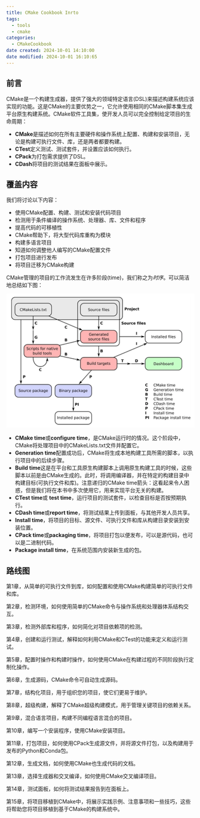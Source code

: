 ```yaml
---
title: CMake Cookbook Inrto
tags:
  - tools
  - cmake
categories:
  - CMakeCookbook
date created: 2024-10-01 14:10:00
date modified: 2024-10-01 16:10:65
---
```

## 前言

CMake是一个构建生成器，提供了强大的领域特定语言(DSL)来描述构建系统应该实现的功能。这是CMake的主要优势之一，它允许使用相同的CMake脚本集生成平台原生构建系统。CMake软件工具集，使开发人员可以完全控制给定项目的生命周期：

- **CMake**是描述如何在所有主要硬件和操作系统上配置、构建和安装项目，无论是构建可执行文件、库，还是两者都要构建。
- **CTest**定义测试、测试套件，并设置应该如何执行。
- **CPack**为打包需求提供了DSL。
- **CDash**将项目的测试结果在面板中展示。

## 覆盖内容

我们将讨论以下内容：

- 使用CMake配置、构建、测试和安装代码项目
- 检测用于条件编译的操作系统、处理器、库、文件和程序
- 提高代码的可移植性
- CMake帮助下，将大型代码库重构为模块
- 构建多语言项目
- 知道如何调整他人编写的CMake配置文件
- 打包项目进行发布
- 将项目迁移为CMake构建

CMake管理的项目的工作流发生在许多阶段(time)，我们称之为*时序*。可以简洁地总结如下图：

![](https://github.com/amor-mio-de-mi-vida/picx-images-hosting/raw/master/cmake/0_1.231urgqru9.webp)

- **CMake time**或**configure time**，是CMake运行时的情况。这个阶段中，CMake将处理项目中的CMakeLists.txt文件并配置它。
- **Generation time**配置成功后，CMake将生成本地构建工具所需的脚本，以执行项目中的后续步骤。
- **Build time**这是在平台和工具原生构建脚本上调用原生构建工具的时候，这些脚本以前是由CMake生成的。此时，将调用编译器，并在特定的构建目录中构建目标(可执行文件和库)。注意递归的CMake time箭头：这看起来令人困惑，但是我们将在本书中多次使用它，用来实现平台无关的构建。
- **CTest time**或 **test time**，运行项目的测试套件，以检查目标是否按预期执行。
- **CDash time**或**report time**，将测试结果上传到面板，与其他开发人员共享。
- **Install time**，将项目的目标、源文件、可执行文件和库从构建目录安装到安装位置。
- **CPack time**或**packaging time**，将项目打包以便发布，可以是源代码，也可以是二进制代码。
- **Package install time**，在系统范围内安装新生成的包。

## 路线图

第1章，从简单的可执行文件到库，如何配置和使用CMake构建简单的可执行文件和库。

第2章，检测环境，如何使用简单的CMake命令与操作系统和处理器体系结构交互。

第3章，检测外部库和程序，如何简化对项目依赖项的检测。

第4章，创建和运行测试，解释如何利用CMake和CTest的功能来定义和运行测试。

第5章，配置时操作和构建时操作，如何使用CMake在构建过程的不同阶段执行定制化操作。

第6章，生成源码，CMake命令可自动生成源码。

第7章，结构化项目，用于组织您的项目，使它们更易于维护。

第8章，超级构建，解释了CMake超级构建模式，用于管理关键项目的依赖关系。

第9章，混合语言项目，构建不同编程语言混合的项目。

第10章，编写一个安装程序，使用CMake安装项目。

第11章，打包项目，如何使用CPack生成源文件，并将源文件打包，以及构建用于发布的Python和Conda包。

第12章，生成文档，如何使用CMake也生成代码的文档。

第13章，选择生成器和交叉编译，如何使用CMake交叉编译项目。

第14章，测试面板，如何将测试结果报告到在面板上。

第15章，将项目移植到CMake中，将展示实践示例、注意事项和一些技巧，这些将帮助您将项目移植到基于CMake的构建系统中。
